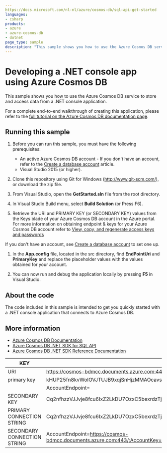 ```yaml
---
https://docs.microsoft.com/nl-nl/azure/cosmos-db/sql-api-get-started
languages:
- csharp
products:
- azure
- azure-cosmos-db
- dotnet
page_type: sample
description: "This sample shows you how to use the Azure Cosmos DB service to store and access data from a .NET console application."
---
```


# Developing a .NET console app using Azure Cosmos DB
This sample shows you how to use the Azure Cosmos DB service to store and access data from a .NET console application.

For a complete end-to-end walkthrough of creating this application, please refer to the [full tutorial on the Azure Cosmos DB documentation page](https://aka.ms/CosmosDotnetGetStarted).

## Running this sample

1. Before you can run this sample, you must have the following prerequisites:
	- An active Azure Cosmos DB account - If you don't have an account, refer to the [Create a database account](https://docs.microsoft.com/azure/cosmos-db/create-sql-api-dotnet#create-a-database-account) article.
	- Visual Studio 2015 (or higher).

1. Clone this repository using Git for Windows (http://www.git-scm.com/), or download the zip file.

1. From Visual Studio, open the **GetStarted.sln** file from the root directory.

1. In Visual Studio Build menu, select **Build Solution** (or Press F6). 

1. Retrieve the URI and PRIMARY KEY (or SECONDARY KEY) values from the Keys blade of your Azure Cosmos DB account in the Azure portal. For more information on obtaining endpoint & keys for your Azure Cosmos DB account refer to [View, copy, and regenerate access keys and passwords](https://docs.microsoft.com/en-us/azure/cosmos-db/manage-account#keys)

If you don't have an account, see [Create a database account](https://docs.microsoft.com/azure/cosmos-db/create-sql-api-dotnet#create-a-database-account) to set one up.

1. In the **App.config** file, located in the src directory, find **EndPointUri** and **PrimaryKey** and replace the placeholder values with the values obtained for your account.

    <add key="EndPointUri" value="~your Azure Cosmos DB endpoint here~" />
    <add key="PrimaryKey" value="~your auth key here~" />

1. You can now run and debug the application locally by pressing **F5** in Visual Studio.

## About the code
The code included in this sample is intended to get you quickly started with a .NET console application that connects to Azure Cosmos DB.

## More information

- [Azure Cosmos DB Documentation](https://docs.microsoft.com/azure/cosmos-db/index)
- [Azure Cosmos DB .NET SDK for SQL API](https://docs.microsoft.com/azure/cosmos-db/sql-api-sdk-dotnet)
- [Azure Cosmos DB .NET SDK Reference Documentation](https://docs.microsoft.com/dotnet/api/overview/azure/cosmosdb?view=azure-dotnet)


|KEY|d[atabaseAccounts/cosmos-bdmcc/keys](https://portal.azure.com/#@boschpeteroutlook.onmicrosoft.com/resource/subscriptions/87d504e9-46e8-4b87-8f72-f207ee8e6dad/resourceGroups/cloud-shell-storage-westeurope/providers/Microsoft.DocumentDb/databaseAccounts/cosmos-bdmcc/keys) |
|--------|------------------------------------------------------------------|
|URI|https://cosmos-bdmcc.documents.azure.com:443/|
|primary key|kHUP25fn8kvWoIOVJTUJB9xqjSnHjzMMAOcavs50yOrdAO2ooJiQEIp2K5f1rYj2RiEoDzcEtuOwUViiCn33iQ==|
||AccountEndpoint=|https://cosmosbdmcc.documents.azure.com:443/;AccountKey=kHUP25fn8kvWoIOVJTUJB9xqjSnHjzMMAOcavs50yOrdAO2ooJiQEIp2K5f1rYj2RiEoDzcEtuOwUViiCn33iQ==;|
|SECONDARY KEY|Cq2nfhzzVJJvje8fcu6IxZ2LkDU7OzxC5bexrdzTj9J1gUPwfuDc43rLu5vns0ExEyGgJDGj0mkxNFGyAq4Oqw== |
|PRIMARY CONNECTION STRING| Cq2nfhzzVJJvje8fcu6IxZ2LkDU7OzxC5bexrdzTj9J1gUPwfuDc43rLu5vns0ExEyGgJDGj0mkxNFGyAq4Oqw==|
|SECONDARY CONNECTION STRING|AccountEndpoint=https://cosmos-bdmcc.documents.azure.com:443/;AccountKey=Cq2nfhzzVJJvje8fcu6IxZ2LkDU7OzxC5bexrdzTj9J1gUPwfuDc43rLu5vns0ExEyGgJDGj0mkxNFGyAq4Oqw==;   |

